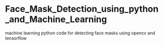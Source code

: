 # Face_Mask_Detection_using_python_and_Machine_Learning
machine learning python code for detecting face masks using opencv and tensorflow
